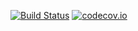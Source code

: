 [![Build Status](https://travis-ci.org/afterwise/aw-socket.svg?branch=master)](https://travis-ci.org/afterwise/aw-socket) [![codecov.io](https://codecov.io/github/afterwise/aw-socket/coverage.svg?branch=master)](https://codecov.io/github/afterwise/aw-socket?branch=master)
